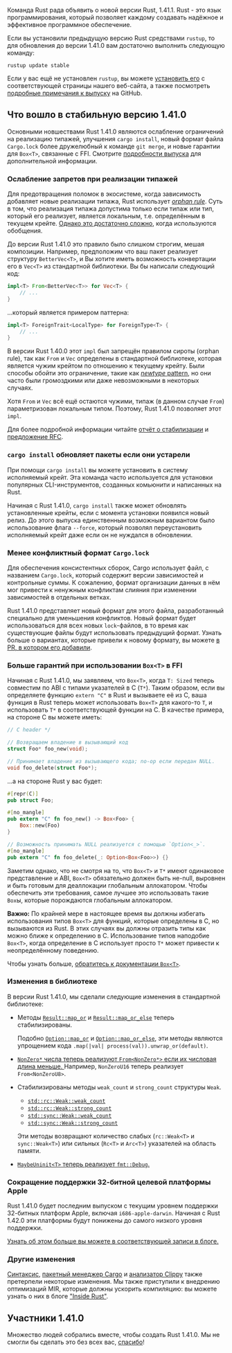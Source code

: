 Команда Rust рада объявить о новой версии Rust, 1.41.1. Rust - это язык программирования, который позволяет каждому создавать надёжное и эффективное программное обеспечение.

Если вы установили предыдущую версию Rust средствами `rustup`, то для обновления до версии 1.41.0 вам достаточно выполнить следующую команду:

```console
rustup update stable
```

Если у вас ещё не установлен `rustup`, вы можете [установить его] с соответствующей страницы нашего веб-сайта, а также посмотреть [подробные примечания к выпуску] на GitHub.

## Что вошло в стабильную версию 1.41.0

Основными новшествами Rust 1.41.0 являются ослабление ограничений на реализацию типажей, улучшения `cargo install`, новый формат файла `Cargo.lock` более дружелюбный к команде `git merge`, и новые гарантии для `Box<T>`, связанные с FFI. Смотрите [подробности выпуска](https://github.com/rust-lang/rust/blob/master/RELEASES.md#version-1410-2020-01-30) для дополнительной информации.

### Ослабление запретов при реализации типажей

Для предотвращения поломок в экосистеме, когда зависимость добавляет новые реализации типажа, Rust использует [*orphan rule*]. Суть в том, что реализация типажа допустима только если типаж или тип, который его реализует, является локальным, т.е. определённым в текущем крейте.  [Однако это достаточно сложно], когда используются обобщения.

До версии Rust 1.41.0 это правило было слишком строгим, мешая композиции. Например, предположим что ваш пакет реализует структуру `BetterVec<T>`, и Вы хотите иметь возможность конвертации его в `Vec<T>` из стандартной библиотеки. Вы бы написали следующий код:

```rust
impl<T> From<BetterVec<T>> for Vec<T> {
    // ...
}
```

...который является примером паттерна:

```rust
impl<T> ForeignTrait<LocalType> for ForeignType<T> {
    // ...
}
```

В версии Rust 1.40.0 этот `impl` был запрещён правилом сироты (orphan rule), так как `From` и `Vec` определены в стандартной библиотеке, которая является чужим крейтом по отношению к текущему крейту. Были способы обойти это ограничение, такие как [*newtype* pattern], но они часто были громоздкими или даже невозможными в некоторых случаях.

Хотя `From` и `Vec` всё ещё остаются чужими, типаж (в данном случае `From`) параметризован локальным типом. Поэтому, Rust 1.41.0 позволяет этот `impl`.

Для более подробной информации читайте [отчёт о стабилизации] и [предложение RFC].

### `cargo install` обновляет пакеты если они устарели

При помощи `cargo install` вы можете установить в систему исполняемый крейт. Эта команда часто используется для установки популярных CLI-инструментов, созданных комьюнити и написанных на Rust.

Начиная с Rust 1.41.0, `cargo install` также может обновлять установленные крейты, если с момента установки появился новый релиз. До этого выпуска единственным возможным вариантом было использование флага `--force`, который позволял переустановить исполняемый крейт даже если он не нуждался в обновлении.

### Менее конфликтный формат `Cargo.lock`

Для обеспечения консистентных сборок, Cargo использует файл, с названием `Cargo.lock`, который содержит версии зависимостей и контрольные суммы. К сожалению, формат организации данных в нём мог привести к ненужным конфликтам слияния при изменении зависимостей в отдельных ветках.

Rust 1.41.0 представляет новый формат для этого файла, разработанный специально для уменьшения конфликтов. Новый формат будет использоваться для всех новых `lock`-файлов, в то время как существующие файлы будут использовать предыдущий формат. Узнать больше о вариантах, которые привели к новому формату, вы можете [в PR, в котором его добавили].

### Больше гарантий при использовании `Box<T>` в FFI

Начиная с Rust 1.41.0, мы заявляем, что `Box<T>`, когда `T: Sized` теперь совместим по ABI с типами указателей в C (`T*`). Таким образом, если вы определяете функцию `extern "C"` в Rust и вызываете её из C, ваша функция в Rust теперь может использовать `Box<T>` для какого-то `T`, и использовать `T*` в соответствующей функции на C. В качестве примера, на стороне C вы можете иметь:

```c
// C header */

// Возвращаем владение в вызывающий код
struct Foo* foo_new(void);

// Принимает владение из вызывающего кода; no-op если передан NULL.
void foo_delete(struct Foo*);
```

...а на стороне Rust у вас будет:

```rust
#[repr(C)]
pub struct Foo;

#[no_mangle]
pub extern "C" fn foo_new() -> Box<Foo> {
    Box::new(Foo)
}

// Возможность принимать NULL реализуется с помощью `Option<_>`.
#[no_mangle]
pub extern "C" fn foo_delete(_: Option<Box<Foo>>) {}
```

Заметим однако, что не смотря на то, что `Box<T>` и `T*` имеют одинаковое представление и ABI, `Box<T>` обязательно должен быть не-null, выровнен и быть готовым для деаллокации глобальным аллокатором. Чтобы обеспечить эти требования, самое лучшее это использовать такие `Box`ы, которые порождаются глобальным аллокатором.

**Важно:** По крайней мере в настоящее время вы должны избегать использования типов `Box<T>` для функций, которые определены в C, но вызываются из Rust. В этих случаях вы должны отразить типы как можно ближе к определению в C. Использование типов наподобие `Box<T>`, когда определение в C использует просто `T*` может привести к неопределённому поведению.

Чтобы узнать больше, [обратитесь к документации `Box<T>`].

### Изменения в библиотеке

В версии Rust 1.41.0, мы сделали следующие изменения в стандартной библиотеке:

- Методы [`Result::map_or`] и [`Result::map_or_else`] теперь стабилизированы.

    Подобно [`Option::map_or`] и [`Option::map_or_else`], эти методы являются упрощением кода `.map(|val| process(val)).unwrap_or(default)`.

- [`NonZero*` числа теперь реализуют `From<NonZero*>` если их числовая длина меньше. ] Например, `NonZeroU16` теперь реализует `From<NonZeroU8>`.

- Стабилизированы методы `weak_count` и `strong_count` структуры `Weak`.

    - [`std::rc::Weak::weak_count`]
    - [`std::rc::Weak::strong_count`]
    - [`std::sync::Weak::weak_count`]
    - [`std::sync::Weak::strong_count`]

    Эти методы возвращают количество слабых (`rc::Weak<T>` и `sync::Weak<T>`) или сильных (`Rc<T>` и `Arc<T>`) указателей на область памяти.

- [`MaybeUninit<T>` теперь реализует `fmt::Debug`.]

### Сокращение поддержки 32-битной целевой платформы Apple

Rust 1.41.0 будет последним выпуском с текущим уровнем поддержки 32-битных платформ Apple, включая `i686-apple-darwin`. Начиная с Rust 1.42.0 эти платформы будут понижены до самого низкого уровня поддержки.

[Узнать об этом больше вы можете в соответствующей записи в блоге.]

### Другие изменения

[Синтаксис](https://github.com/rust-lang/rust/blob/master/RELEASES.md#version-1410-2020-01-30), [пакетный менеджер Cargo] и [анализатор Clippy] также претерпели некоторые изменения. Мы также приступили к внедрению оптимизаций MIR, которые должны ускорить компиляцию: вы можете узнать о них в блоге ["Inside Rust"].

## Участники 1.41.0

Множество людей собрались вместе, чтобы создать Rust 1.41.0. Мы не смогли бы сделать это без всех вас, [спасибо](https://thanks.rust-lang.org/rust/1.41.0/)!


[установить его]: https://www.rust-lang.org/install.html
[подробные примечания к выпуску]: https://github.com/rust-lang/rust/blob/master/RELEASES.md#version-1410-2020-01-30
[*orphan rule*]: https://doc.rust-lang.org/book/ch10-02-traits.html#implementing-a-trait-on-a-type
[Однако это достаточно сложно]: https://doc.rust-lang.org/reference/items/implementations.html#trait-implementation-coherence
[*newtype* pattern]: https://doc.rust-lang.org/book/ch19-03-advanced-traits.html#using-the-newtype-pattern-to-implement-external-traits-on-external-types
[отчёт о стабилизации]: https://github.com/rust-lang/rust/issues/63599
[предложение RFC]: https://rust-lang.github.io/rfcs/2451-re-rebalancing-coherence.html
[в PR, в котором его добавили]: https://github.com/rust-lang/cargo/pull/7070
[обратитесь к документации `Box<T>`]: https://doc.rust-lang.org/std/boxed/index.html
[`Result::map_or`]: https://doc.rust-lang.org/std/result/enum.Result.html#method.map_or
[`Result::map_or_else`]: https://doc.rust-lang.org/std/result/enum.Result.html#method.map_or_else
[`Option::map_or`]: https://doc.rust-lang.org/std/option/enum.Option.html#method.map_or
[`Option::map_or_else`]: https://doc.rust-lang.org/std/option/enum.Option.html#method.map_or_else
[`std::rc::Weak::weak_count`]: https://doc.rust-lang.org/std/rc/struct.Weak.html#method.weak_count
[`std::rc::Weak::strong_count`]: https://doc.rust-lang.org/std/rc/struct.Weak.html#method.strong_count
[`std::sync::Weak::weak_count`]: https://doc.rust-lang.org/std/sync/struct.Weak.html#method.weak_count
[`std::sync::Weak::strong_count`]: https://doc.rust-lang.org/std/sync/struct.Weak.html#method.strong_count
[`NonZero*` числа теперь реализуют `From<NonZero*>` если их числовая длина меньше. ]: https://github.com/rust-lang/rust/pull/66277
[`MaybeUninit<T>` теперь реализует `fmt::Debug`.]: https://github.com/rust-lang/rust/pull/65013
[Узнать об этом больше вы можете в соответствующей записи в блоге.]: https://blog.rust-lang.org/2020/01/03/reducing-support-for-32-bit-apple-targets.html
[пакетный менеджер Cargo]: https://github.com/rust-lang/cargo/blob/master/CHANGELOG.md#cargo-141-2020-01-30
[анализатор Clippy]: https://github.com/rust-lang/rust-clippy/blob/master/CHANGELOG.md#rust-141
["Inside Rust"]: https://blog.rust-lang.org/inside-rust/2019/12/02/const-prop-on-by-default.html